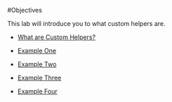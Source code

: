 #Objectives

This lab will introduce you to what custom helpers are.

- [What are Custom Helpers?](#/01)

- [Example One](#/02)

- [Example Two](#/03)

- [Example Three](#/04)

- [Example Four](#/05)



